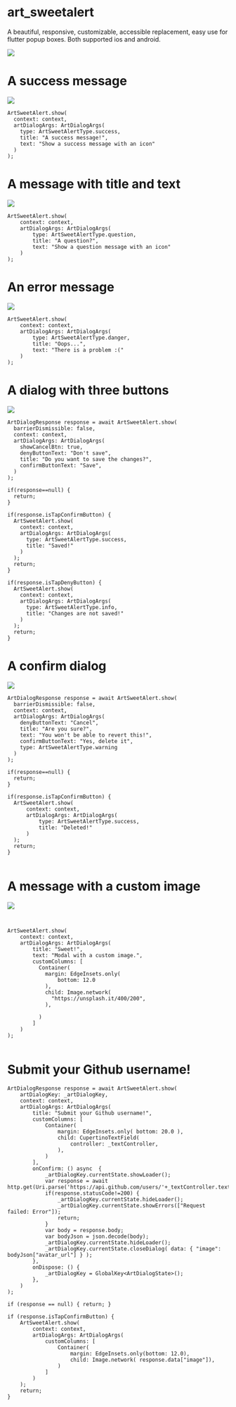 # art_sweetalert

A beautiful, responsive, customizable, accessible replacement, easy use for flutter popup boxes. Both supported ios and android.

![](https://github.com/hsndmr/art_sweetalert/raw/master/images/success-message.gif)

# A success message

![](https://github.com/hsndmr/art_sweetalert/raw/master/images/success-message.gif)


```
ArtSweetAlert.show(
  context: context,
  artDialogArgs: ArtDialogArgs(
    type: ArtSweetAlertType.success,
    title: "A success message!",
    text: "Show a success message with an icon"
  )
);
```

# A message with title and text

![](https://github.com/hsndmr/art_sweetalert/raw/master/images/question-message.gif)

```
ArtSweetAlert.show(
    context: context,
    artDialogArgs: ArtDialogArgs(
        type: ArtSweetAlertType.question,
        title: "A question?",
        text: "Show a question message with an icon"
    )
);
```

# An error message
![](https://github.com/hsndmr/art_sweetalert/raw/master/images/error-message.gif)
```
ArtSweetAlert.show(
    context: context,
    artDialogArgs: ArtDialogArgs(
        type: ArtSweetAlertType.danger,
        title: "Oops...",
        text: "There is a problem :("
    )
);

```


# A dialog with three buttons

![](https://github.com/hsndmr/art_sweetalert/raw/master/images/dialog-message.gif)

```
ArtDialogResponse response = await ArtSweetAlert.show(
  barrierDismissible: false,
  context: context,
  artDialogArgs: ArtDialogArgs(
    showCancelBtn: true,
    denyButtonText: "Don't save",
    title: "Do you want to save the changes?",
    confirmButtonText: "Save",
  )
);

if(response==null) {
  return;
}

if(response.isTapConfirmButton) {
  ArtSweetAlert.show(
    context: context,
    artDialogArgs: ArtDialogArgs(
      type: ArtSweetAlertType.success,
      title: "Saved!"
    )
  );
  return;
}

if(response.isTapDenyButton) {
  ArtSweetAlert.show(
    context: context,
    artDialogArgs: ArtDialogArgs(
      type: ArtSweetAlertType.info,
      title: "Changes are not saved!"
    )
  );
  return;
}

```

# A confirm dialog

![](https://github.com/hsndmr/art_sweetalert/raw/master/images/confirm-message.gif)

```
ArtDialogResponse response = await ArtSweetAlert.show(
  barrierDismissible: false,
  context: context,
  artDialogArgs: ArtDialogArgs(
    denyButtonText: "Cancel",
    title: "Are you sure?",
    text: "You won't be able to revert this!",
    confirmButtonText: "Yes, delete it",
    type: ArtSweetAlertType.warning
  )
);

if(response==null) {
  return;
}

if(response.isTapConfirmButton) {
  ArtSweetAlert.show(
      context: context,
      artDialogArgs: ArtDialogArgs(
          type: ArtSweetAlertType.success,
          title: "Deleted!"
      )
  );
  return;
}


```

# A message with a custom image
![](https://github.com/hsndmr/art_sweetalert/raw/master/images/image-message.gif)
```


ArtSweetAlert.show(
    context: context,
    artDialogArgs: ArtDialogArgs(
        title: "Sweet!",
        text: "Modal with a custom image.",
        customColumns: [
          Container(
            margin: EdgeInsets.only(
                bottom: 12.0
            ),
            child: Image.network(
              "https://unsplash.it/400/200",
            ),

          )
        ]
    )
);


```


# Submit your Github username!
```
ArtDialogResponse response = await ArtSweetAlert.show(
    artDialogKey: _artDialogKey,
    context: context,
    artDialogArgs: ArtDialogArgs(
        title: "Submit your Github username!",
        customColumns: [
            Container(
                margin: EdgeInsets.only( bottom: 20.0 ),
                child: CupertinoTextField(
                    controller: _textController,
                ),
            )
        ],
        onConfirm: () async  {
            _artDialogKey.currentState.showLoader();
            var response = await http.get(Uri.parse('https://api.github.com/users/'+_textController.text));
            if(response.statusCode!=200) {
                _artDialogKey.currentState.hideLoader();
                _artDialogKey.currentState.showErrors(["Request failed: Error"]);
                return;
            }
            var body = response.body;
            var bodyJson = json.decode(body);
            _artDialogKey.currentState.hideLoader();
            _artDialogKey.currentState.closeDialog( data: { "image": bodyJson["avatar_url"] } );
        },
        onDispose: () {
            _artDialogKey = GlobalKey<ArtDialogState>();
        },
    )
);

if (response == null) { return; }

if (response.isTapConfirmButton) {
    ArtSweetAlert.show(
        context: context,
        artDialogArgs: ArtDialogArgs(
            customColumns: [
                Container(
                    margin: EdgeInsets.only(bottom: 12.0),
                    child: Image.network( response.data["image"]),
                )
            ]
        )
    );
    return;
}


```